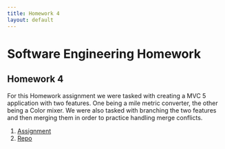 ```yaml
---
title: Homework 4
layout: default
---
```


# Software Engineering Homework
## Homework 4



For this Homework assignment we were tasked with creating a MVC 5 application with two features. One being a mile metric converter, the other being a Color mixer. We were also tasked with branching the two features and then merging them in order to practice handling merge conflicts. 
1. [Assignment](http://www.wou.edu/~morses/classes/cs46x/assignments/HW3_1819.html)
2. [Repo](https://github.com/ABergman7/ABergman7.github.io/tree/master/HW3)
